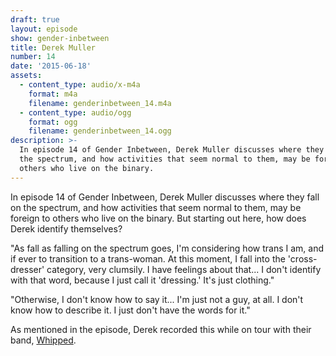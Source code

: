 ```yaml
---
draft: true
layout: episode
show: gender-inbetween
title: Derek Muller
number: 14
date: '2015-06-18'
assets:
  - content_type: audio/x-m4a
    format: m4a
    filename: genderinbetween_14.m4a
  - content_type: audio/ogg
    format: ogg
    filename: genderinbetween_14.ogg
description: >-
  In episode 14 of Gender Inbetween, Derek Muller discusses where they fall on
  the spectrum, and how activities that seem normal to them, may be foreign to
  others who live on the binary.
---
```

In episode 14 of Gender Inbetween, Derek Muller discusses where they fall on the spectrum, and how activities that seem normal to them, may be foreign to others who live on the binary. But starting out here, how does Derek identify themselves?

"As fall as falling on the spectrum goes, I'm considering how trans I am, and if ever to transition to a trans-woman. At this moment, I fall into the 'cross-dresser' category, very clumsily. I have feelings about that... I don't identify with that word, because I just call it 'dressing.' It's just clothing."

"Otherwise, I don't know how to say it... I'm just not a guy, at all. I don't know how to describe it. I just don't have the words for it."

As mentioned in the episode, Derek recorded this while on tour with their band, [Whipped](https://whipped.bandcamp.com).